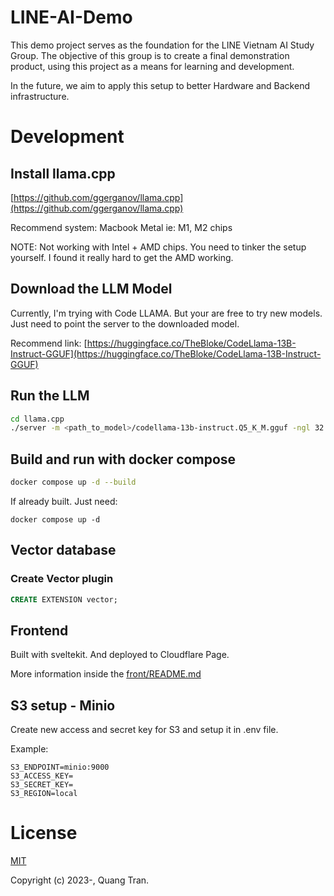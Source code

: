 # LINE-AI-Demo

This demo project serves as the foundation for the LINE Vietnam AI Study Group. The objective of this group is to create a final demonstration product, using this project as a means for learning and development.

In the future, we aim to apply this setup to better Hardware and Backend infrastructure.

# Development

## Install llama.cpp

[https://github.com/ggerganov/llama.cpp](https://github.com/ggerganov/llama.cpp)

Recommend system: Macbook Metal ie: M1, M2 chips

NOTE: Not working with Intel + AMD chips. You need to tinker the setup yourself. I found it really hard to get the AMD working.

## Download the LLM Model

Currently, I'm trying with Code LLAMA. But your are free to try new models. Just need to point the server to the downloaded model.

Recommend link: [https://huggingface.co/TheBloke/CodeLlama-13B-Instruct-GGUF](https://huggingface.co/TheBloke/CodeLlama-13B-Instruct-GGUF)

## Run the LLM

```bash
cd llama.cpp
./server -m <path_to_model>/codellama-13b-instruct.Q5_K_M.gguf -ngl 32
```

## Build and run with docker compose

```bash
docker compose up -d --build
```

If already built. Just need:

```base
docker compose up -d
```

## Vector database

### Create Vector plugin

```SQL
CREATE EXTENSION vector;
```

## Frontend

Built with sveltekit. And deployed to Cloudflare Page.

More information inside the [front/README.md](/front/README.md)

## S3 setup - Minio

Create new access and secret key for S3 and setup it in .env file.

Example:

```
S3_ENDPOINT=minio:9000
S3_ACCESS_KEY=
S3_SECRET_KEY=
S3_REGION=local
```

# License

[MIT](https://opensource.org/licenses/MIT)

Copyright (c) 2023-, Quang Tran.
